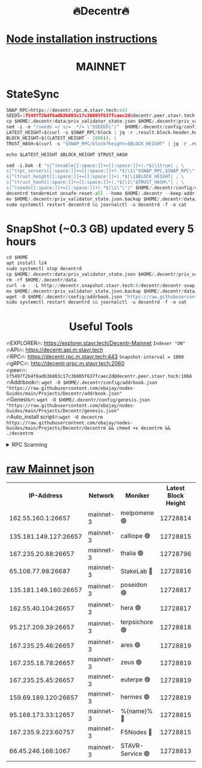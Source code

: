 <h1 align="center"> 🔥Decentr🔥</h1>

[Node installation instructions](https://github.com/obajay/nodes-Guides/tree/main/Projects/Decentr)
=
<h1 align="center"> MAINNET</h1>

# StateSync
```python
SNAP_RPC=https://decentr.rpc.m.stavr.tech:443
SEEDS=1f5497f2b4f6adb3b803c17c3b005f637fcaec2d@decentr.peer.stavr.tech:1066
cp $HOME/.decentr/data/priv_validator_state.json $HOME/.decentr/priv_validator_state.json.backup
sed -i -e "/seeds =/ s/= .*/= \"$SEEDS\"/"  $HOME/.decentr/config/config.toml
LATEST_HEIGHT=$(curl -s $SNAP_RPC/block | jq -r .result.block.header.height); \
BLOCK_HEIGHT=$((LATEST_HEIGHT - 1000)); \
TRUST_HASH=$(curl -s "$SNAP_RPC/block?height=$BLOCK_HEIGHT" | jq -r .result.block_id.hash)

echo $LATEST_HEIGHT $BLOCK_HEIGHT $TRUST_HASH

sed -i.bak -E "s|^(enable[[:space:]]+=[[:space:]]+).*$|\1true| ; \
s|^(rpc_servers[[:space:]]+=[[:space:]]+).*$|\1\"$SNAP_RPC,$SNAP_RPC\"| ; \
s|^(trust_height[[:space:]]+=[[:space:]]+).*$|\1$BLOCK_HEIGHT| ; \
s|^(trust_hash[[:space:]]+=[[:space:]]+).*$|\1\"$TRUST_HASH\"| ; \
s|^(seeds[[:space:]]+=[[:space:]]+).*$|\1\"\"|" $HOME/.decentr/config/config.toml
decentrd tendermint unsafe-reset-all --home $HOME/.decentr --keep-addr-book
mv $HOME/.decentr/priv_validator_state.json.backup $HOME/.decentr/data/priv_validator_state.json
sudo systemctl restart decentrd && journalctl -u decentrd -f -o cat
```
# SnapShot (~0.3 GB) updated every 5 hours
```python
cd $HOME
apt install lz4
sudo systemctl stop decentrd
cp $HOME/.decentr/data/priv_validator_state.json $HOME/.decentr/priv_validator_state.json.backup
rm -rf $HOME/.decentr/data
curl -o - -L http://decentr.snapshot.stavr.tech:9/decentr/decentr-snap.tar.lz4 | lz4 -c -d - | tar -x -C $HOME/.decentr --strip-components 2
mv $HOME/.decentr/priv_validator_state.json.backup $HOME/.decentr/data/priv_validator_state.json
wget -O $HOME/.decentr/config/addrbook.json "https://raw.githubusercontent.com/obajay/nodes-Guides/main/Projects/Decentr/addrbook.json"
sudo systemctl restart decentrd && journalctl -u decentrd -f -o cat
```

 <h1 align="center"> Useful Tools</h1>

🔥EXPLORER🔥:     https://explorer.stavr.tech/Decentr-Mainnet        `Indexer "ON"` \
🔥API🔥:          https://decentr.api.m.stavr.tech \
🔥RPC🔥:          https://decentr.rpc.m.stavr.tech:443              `Snapshot-interval = 1000` \
🔥gRPC🔥:         http://decentr.grpc.m.stavr.tech:2060 \
🔥peer🔥:         `1f5497f2b4f6adb3b803c17c3b005f637fcaec2d@decentr.peer.stavr.tech:1066` \
🔥Addrbook🔥:  `wget -O $HOME/.decentr/config/addrbook.json "https://raw.githubusercontent.com/obajay/nodes-Guides/main/Projects/Decentr/addrbook.json"` \
🔥Genesis🔥:  `wget -O $HOME/.decentr/config/genesis.json "https://raw.githubusercontent.com/obajay/nodes-Guides/main/Projects/Decentr/genesis.json"` \
🔥Auto_install script🔥:`wget -O decentrm https://raw.githubusercontent.com/obajay/nodes-Guides/main/Projects/Decentr/decentrm && chmod +x decentrm && ./decentrm`

<details>
<summary>RPC Scanning</summary>

<h2 align="center"> We scan nodes in real time every 4 hours. And we provide the final result of RPC endpoints.
We cannot influence the operation of these nodes in any way. </h2>


```python
If Voting Power is higher than 0 --> then the Node is a validator of the network and may be subject to attack and be a potential threat to the chain.
```
```python
We marked such validators with a red symbol
```

</details>

[raw Mainnet json](https://rpc-check.decentrm.stavr.tech/decentrm/rpc-decentrm-result.json)
=



<table><tr><th>IP-Address</th><th>Network</th><th>Moniker</th><th>Latest Block Height</th><th>Earliest Block Height</th><th>Catching Up</th><th>Tx Index</th><th>Voting Power</th><th>Scan Time</th></tr><tr><td>162.55.160.1:26657</td><td>mainnet-3</td><td>melpomene 🟢</td><td>12728814</td><td>1688950</td><td>False</td><td>on</td><td>0</td><td>2024-02-03T23:15:51.819552464UTC</td></tr><tr><td>135.181.149.127:26657</td><td>mainnet-3</td><td>calliope 🟢</td><td>12728815</td><td>1688950</td><td>False</td><td>on</td><td>0</td><td>2024-02-03T23:15:54.268217470UTC</td></tr><tr><td>167.235.20.88:26657</td><td>mainnet-3</td><td>thalia 🟢</td><td>12728796</td><td>1688950</td><td>False</td><td>on</td><td>0</td><td>2024-02-03T23:16:00.172975034UTC</td></tr><tr><td>65.108.77.98:26687</td><td>mainnet-3</td><td>StakeLab 🔴</td><td>12728816</td><td>1688950</td><td>False</td><td>on</td><td>5657132</td><td>2024-02-03T23:16:00.536674987UTC</td></tr><tr><td>135.181.149.160:26657</td><td>mainnet-3</td><td>poseidon 🟢</td><td>12728817</td><td>1688950</td><td>False</td><td>on</td><td>0</td><td>2024-02-03T23:16:05.362400121UTC</td></tr><tr><td>162.55.40.104:26657</td><td>mainnet-3</td><td>hera 🟢</td><td>12728817</td><td>1688950</td><td>False</td><td>on</td><td>0</td><td>2024-02-03T23:16:07.727070003UTC</td></tr><tr><td>95.217.209.39:26657</td><td>mainnet-3</td><td>terpsichore 🟢</td><td>12728818</td><td>1688950</td><td>False</td><td>on</td><td>0</td><td>2024-02-03T23:16:14.248426793UTC</td></tr><tr><td>167.235.25.46:26657</td><td>mainnet-3</td><td>ares 🟢</td><td>12728819</td><td>1688950</td><td>False</td><td>on</td><td>0</td><td>2024-02-03T23:16:16.583284654UTC</td></tr><tr><td>167.235.18.78:26657</td><td>mainnet-3</td><td>zeus 🟢</td><td>12728819</td><td>1688950</td><td>False</td><td>on</td><td>0</td><td>2024-02-03T23:16:19.009943115UTC</td></tr><tr><td>167.235.25.45:26657</td><td>mainnet-3</td><td>euterpe 🟢</td><td>12728819</td><td>1688950</td><td>False</td><td>on</td><td>0</td><td>2024-02-03T23:16:19.322613671UTC</td></tr><tr><td>159.69.189.120:26657</td><td>mainnet-3</td><td>hermes 🟢</td><td>12728819</td><td>1688950</td><td>False</td><td>on</td><td>0</td><td>2024-02-03T23:16:21.678876759UTC</td></tr><tr><td>95.168.173.33:12657</td><td>mainnet-3</td><td>%{name}% 🔴</td><td>12728815</td><td>8964001</td><td>False</td><td>on</td><td>4263077</td><td>2024-02-03T23:15:55.533770535UTC</td></tr><tr><td>167.235.9.223:60757</td><td>mainnet-3</td><td>F5Nodes 🔴</td><td>12728815</td><td>12380001</td><td>False</td><td>off</td><td>562</td><td>2024-02-03T23:15:55.784779061UTC</td></tr><tr><td>66.45.246.166:1067</td><td>mainnet-3</td><td>STAVR-Service 🟢</td><td>12728813</td><td>12726001</td><td>False</td><td>on</td><td>0</td><td>2024-02-03T23:15:54.914113829UTC</td></tr></table>
